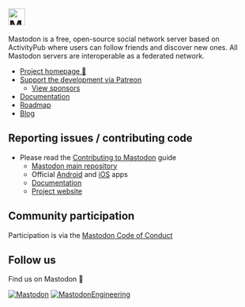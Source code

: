 <h1><picture>
  <source media="(prefers-color-scheme: dark)" srcset="https://raw.githubusercontent.com/mastodon/mastodon/main/lib/assets/wordmark.dark.png">
  <source media="(prefers-color-scheme: light)" srcset="https://raw.githubusercontent.com/mastodon/mastodon/main/lib/assets/wordmark.light.png">
  <img alt="Mastodon" src="https://github.com/mastodon/mastodon/raw/mainlib/assets/wordmark.light.png?raw=true" height="34">
</picture></h1>

Mastodon is a free, open-source social network server based on ActivityPub where users can follow friends and discover new ones. All Mastodon servers are interoperable as a federated network.

- [Project homepage 🐘](https://joinmastodon.org)
- [Support the development via Patreon](https://www.patreon.com/mastodon)
  - [View sponsors](https://joinmastodon.org/sponsors)
- [Documentation](https://docs.joinmastodon.org)
- [Roadmap](https://joinmastodon.org/roadmap)
- [Blog](https://blog.joinmastodon.org)

## Reporting issues / contributing code

- Please read the [Contributing to Mastodon](https://github.com/mastodon/.github/blob/main/CONTRIBUTING.md) guide
  - [Mastodon main repository](https://github.com/mastodon/mastodon/issues)
  - Official [Android](https://github.com/mastodon/mastodon-android/issues) and [iOS](https://github.com/mastodon/mastodon-ios/issues) apps
  - [Documentation](https://github.com/mastodon/documentation/issues)
  - [Project website](https://github.com/mastodon/joinmastodon/issues)

## Community participation

Participation is via the [Mastodon Code of Conduct](https://github.com/mastodon/.github/blob/main/CODE_OF_CONDUCT.md)

## Follow us

Find us on Mastodon 🙂

[![Mastodon](https://img.shields.io/badge/Mastodon%20-%231DA1F2.svg?&style=flat-square&logo=mastodon&logoColor=white&color=6364FF)](https://mastodon.social/@mastodon) [![MastodonEngineering](https://img.shields.io/badge/MastodonEngineering%20-%231DA1F2.svg?&style=flat-square&logo=mastodon&logoColor=white&color=6364FF)](https://mastodon.social/@MastodonEngineering)
